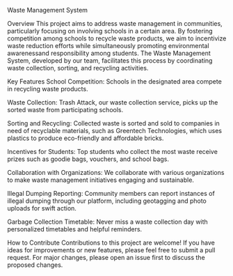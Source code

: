 Waste Management System


Overview
This project aims to address waste management in communities, particularly focusing on involving schools in a certain area. By fostering competition among schools to recycle waste products, we aim to incentivize waste reduction efforts while simultaneously promoting environmental awarenessand responsibility among students. The Waste Management System, developed by our team, facilitates this process by coordinating waste collection, sorting, and recycling activities.

Key Features
School Competition: Schools in the designated area compete in recycling waste products.

Waste Collection: Trash Attack, our waste collection service, picks up the sorted waste from participating schools.

Sorting and Recycling: Collected waste is sorted and sold to companies in need of recyclable materials,
such as Greentech Technologies, which uses plastics to produce eco-friendly and affordable bricks.

Incentives for Students: Top students who collect the most waste receive prizes such as goodie bags, vouchers, and school bags.

Collaboration with Organizations: We collaborate with various organizations to make waste management initiatives engaging and sustainable.

Illegal Dumping Reporting: Community members can report instances of illegal dumping through our platform, 
including geotagging and photo uploads for swift action.

Garbage Collection Timetable: Never miss a waste collection day with personalized timetables and helpful reminders.


How to Contribute
Contributions to this project are welcome! If you have ideas for improvements or new features, please feel free to submit a pull request. For major changes, please open an issue first to discuss the proposed changes.
